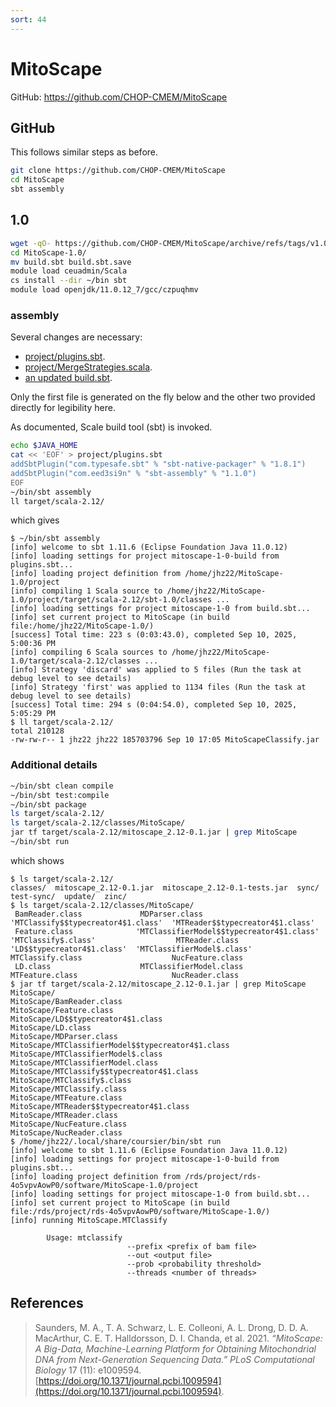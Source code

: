 ```yaml
---
sort: 44
---
```


# MitoScape

GitHub: <https://github.com/CHOP-CMEM/MitoScape>

## GitHub

This follows similar steps as before.

```bash
git clone https://github.com/CHOP-CMEM/MitoScape
cd MitoScape
sbt assembly
```

## 1.0

```bash
wget -qO- https://github.com/CHOP-CMEM/MitoScape/archive/refs/tags/v1.0.tar.gz | tar xvfz -
cd MitoScape-1.0/
mv build.sbt build.sbt.save
module load ceuadmin/Scala
cs install --dir ~/bin sbt
module load openjdk/11.0.12_7/gcc/czpuqhmv
```

### assembly

Several changes are necessary:

- [project/plugins.sbt](files/MitoScape-1.0/project/plugins.sbt).
- [project/MergeStrategies.scala](files/MitoScape-1.0/project/MergeStrategies.scala).
- [an updated build.sbt](files/MitoScape-1.0/build.sbt).

Only the first file is generated on the fly below and the other two provided directly for legibility here.

As documented, Scale build tool (sbt) is invoked.

```bash
echo $JAVA_HOME
cat << 'EOF' > project/plugins.sbt
addSbtPlugin("com.typesafe.sbt" % "sbt-native-packager" % "1.8.1")
addSbtPlugin("com.eed3si9n" % "sbt-assembly" % "1.1.0")
EOF
~/bin/sbt assembly
ll target/scala-2.12/
```

which gives

```
$ ~/bin/sbt assembly
[info] welcome to sbt 1.11.6 (Eclipse Foundation Java 11.0.12)
[info] loading settings for project mitoscape-1-0-build from plugins.sbt...
[info] loading project definition from /home/jhz22/MitoScape-1.0/project
[info] compiling 1 Scala source to /home/jhz22/MitoScape-1.0/project/target/scala-2.12/sbt-1.0/classes ...
[info] loading settings for project mitoscape-1-0 from build.sbt...
[info] set current project to MitoScape (in build file:/home/jhz22/MitoScape-1.0/)
[success] Total time: 223 s (0:03:43.0), completed Sep 10, 2025, 5:00:36 PM
[info] compiling 6 Scala sources to /home/jhz22/MitoScape-1.0/target/scala-2.12/classes ...
[info] Strategy 'discard' was applied to 5 files (Run the task at debug level to see details)
[info] Strategy 'first' was applied to 1134 files (Run the task at debug level to see details)
[success] Total time: 294 s (0:04:54.0), completed Sep 10, 2025, 5:05:29 PM
$ ll target/scala-2.12/
total 210128
-rw-rw-r-- 1 jhz22 jhz22 185703796 Sep 10 17:05 MitoScapeClassify.jar
```

### Additional details

```bash
~/bin/sbt clean compile
~/bin/sbt test:compile
~/bin/sbt package
ls target/scala-2.12/
ls target/scala-2.12/classes/MitoScape/
jar tf target/scala-2.12/mitoscape_2.12-0.1.jar | grep MitoScape
~/bin/sbt run
```

which shows

```
$ ls target/scala-2.12/
classes/  mitoscape_2.12-0.1.jar  mitoscape_2.12-0.1-tests.jar  sync/  test-sync/  update/  zinc/
$ ls target/scala-2.12/classes/MitoScape/
 BamReader.class             MDParser.class                            'MTClassify$$typecreator4$1.class'  'MTReader$$typecreator4$1.class'
 Feature.class              'MTClassifierModel$$typecreator4$1.class'  'MTClassify$.class'                  MTReader.class
'LD$$typecreator4$1.class'  'MTClassifierModel$.class'                  MTClassify.class                    NucFeature.class
 LD.class                    MTClassifierModel.class                    MTFeature.class                     NucReader.class
$ jar tf target/scala-2.12/mitoscape_2.12-0.1.jar | grep MitoScape
MitoScape/
MitoScape/BamReader.class
MitoScape/Feature.class
MitoScape/LD$$typecreator4$1.class
MitoScape/LD.class
MitoScape/MDParser.class
MitoScape/MTClassifierModel$$typecreator4$1.class
MitoScape/MTClassifierModel$.class
MitoScape/MTClassifierModel.class
MitoScape/MTClassify$$typecreator4$1.class
MitoScape/MTClassify$.class
MitoScape/MTClassify.class
MitoScape/MTFeature.class
MitoScape/MTReader$$typecreator4$1.class
MitoScape/MTReader.class
MitoScape/NucFeature.class
MitoScape/NucReader.class
$ /home/jhz22/.local/share/coursier/bin/sbt run
[info] welcome to sbt 1.11.6 (Eclipse Foundation Java 11.0.12)
[info] loading settings for project mitoscape-1-0-build from plugins.sbt...
[info] loading project definition from /rds/project/rds-4o5vpvAowP0/software/MitoScape-1.0/project
[info] loading settings for project mitoscape-1-0 from build.sbt...
[info] set current project to MitoScape (in build file:/rds/project/rds-4o5vpvAowP0/software/MitoScape-1.0/)
[info] running MitoScape.MTClassify

        Usage: mtclassify
                          --prefix <prefix of bam file>
                          --out <output file>
                          --prob <probability threshold>
                          --threads <number of threads>

```

## References

> Saunders, M. A., T. A. Schwarz, L. E. Colleoni, A. L. Drong, D. D. A. MacArthur, C. E. T. Halldorsson, D. I. Chanda, et al. 2021. *“MitoScape: A Big-Data, Machine-Learning Platform for Obtaining Mitochondrial DNA from Next-Generation Sequencing Data.”* *PLoS Computational Biology* 17 (11): e1009594. [https://doi.org/10.1371/journal.pcbi.1009594](https://doi.org/10.1371/journal.pcbi.1009594).
